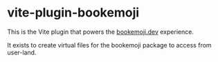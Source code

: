 # vite-plugin-bookemoji

This is the Vite plugin that powers the [bookemoji.dev](https://bookemoji.dev) experience.

It exists to create virtual files for the bookemoji package to access from user-land.
